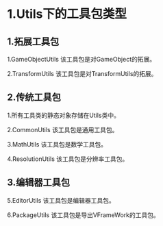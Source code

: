 # 1.Utils下的工具包类型

## 1.拓展工具包

1.GameObjectUtils 该工具包是对GameObject的拓展。

2.TransformUtils 该工具包是对TransformUtils的拓展。

## 2.传统工具包

1.所有工具类的静态对象存储在Utils类中。

2.CommonUtils 该工具包是通用工具包。

3.MathUtils 该工具包是数学工具包。

4.ResolutionUtils 该工具包是分辨率工具包。

## 3.编辑器工具包

5.EditorUtils 该工具包是编辑器工具包。

6.PackageUtils 该工具包是导出VFrameWork的工具包。